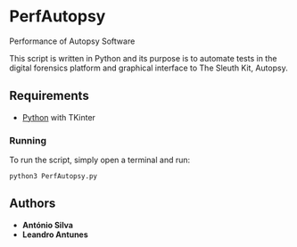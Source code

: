 # PerfAutopsy
Performance of Autopsy Software

This script is written in Python and its purpose is to automate tests in the digital forensics platform and graphical interface to The Sleuth Kit, Autopsy.


## Requirements

* [Python](https://www.python.org/downloads/) with TKinter

### Running

To run the script, simply open a terminal and run:

```
python3 PerfAutopsy.py
```

## Authors

* **António Silva** 
* **Leandro Antunes** 

